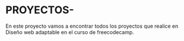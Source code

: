 # PROYECTOS-
En este proyecto vamos a encontrar todos los proyectos que realice en Diseño web adaptable en el curso de freecodecamp.
